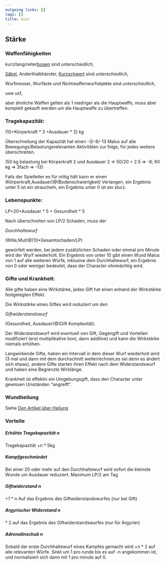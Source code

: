 ```yaml
---
outgoing links: []
tags: []
title: misc
---
```

## Stärke



### Waffenfähigkeiten

kurz/lang/reiter[bogen](bows) sind *unterschiedlich*,  

[Säbel](fencing), Anderthalbhänder, [Kurzschwert](shortsword) sind *unterschiedlich*,   

Wurfmesser, Wurfäxte und Nichtwaffenwurfobjekte sind *unterschiedlich*,  

usw usf,  

aber ähnliche Waffen gelten als 1 niedriger als die Hauptwaffe, muss aber komplett gekauft werden um die Hauptwaffe zu übertreffen.



### Tragekapazität:  



(10+Körperkraft &ast; 3 +Ausdauer  &ast; 2) kg  

Überschreitung der Kapazität hat einen -3/-8/-13 Malus auf alle Bewegungs/Belastungsrelevanten Aktivitäten zur folge, für jedes weitere überschreiten.

(50 kg belastung bei Körperkraft 2 und Ausdauer 2 => 50/20 = 2.5 => -8; 60 kg => 3fach => -13)  

Falls der Spielleiter es für nötig hält kann er einen (Körperkraft,Ausdauer)@(Bodenschwierigkeit) Verlangen, ein Ergebnis unter 5 ist ein straucheln, ein Ergebnis unter 0 ist ein sturz.

  

### Lebenspunkte: 

LP=20+Ausdauer &ast; 5 + Gesundheit &ast; 5  



Nach überschreiten von LP/2 Schaden, muss der  

*Durchhaltewurf*

(Wille,Mut)@(10*Gesamtschaden/LP)   

gewürfelt werden, bei jedem zusätzlichen Schaden oder einmal pro Minute wird der Wurf wiederholt. Ein Ergebnis von unter 10 gibt einen Wund Malus von 1 auf alle weiteren Würfe, inklusive dem Durchhaltewurf, ein Ergebnis von 0 oder weniger bedeutet, dass der Character ohnmächtig wird. 



### Gifte und Krankheit:

Alle gifte haben eine Wirkstärke, jedes Gift hat einen anhand der Wirkstärke festgelegten Effekt.

Die *Wirkstärke* eines Giftes wird *reduziert* um den 

*Giftwiderstandswurf*  

(Gesundheit, Ausdauer)@(Gift Komplexität).  

Der Widerstandswurf wird eventuell von Gift, Gegengift und Vorteilen modifiziert (erst multiplikative boni, dann additive) und kann die Wirkstärke niemals erhöhen.

Langwirkende Gifte, haben ein Intervall in dem dieser Wurf wiederholt wird (3 mal und dann mit dem durchschnitt weiterrechnen,es sei denn es ändert sich etwas), andere Gifte starten ihren Effekt nach dem Widerstandswurf und haben eine Begrenzte Wirklänge.



Krankheit ist effektiv ein Umgebungsgift, dass den Character unter gewissen Umständen "angreift". 



### Wundheilung

Siehe [Den Artikel über Heilung](healing)



### Vorteile

##### Erhöhte Tragekapazität n 

Tragekapazität +n &ast; 5kg  

 

##### Kampfgeschmiedet 

Bei einer 20 oder mehr auf den Durchhaltewurf wird sofort die kleinste Wunde um Ausdauer reduziert. Maximum LP/2 am Tag  



##### Giftwiderstand n

+1 &ast; n Auf das Ergebnis des Giftwiderstandswurfes (nur bei Gift)  



##### Argyrischer Widerstand n 

&ast; 2 auf das Ergebnis des Giftwiderstandswurfes (nur für Argyrier)  



##### Adrenalinschub n

Sobald der erste Durchhaltewurf eines Kampfes gemacht wird +n &ast; 2 auf alle relevanten Würfe. Sinkt um 1 pro runde bis es auf -n angekommen ist, und normalisiert sich dann mit 1 pro minute auf 0.  

